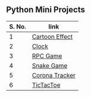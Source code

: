 ## Python Mini Projects

| S. No. | link |
|--------|--------------|
| 1 | [Cartoon Effect](https://github.com/Code-With-Aagam/Cartoon-Effect)
| 2 | [Clock](https://github.com/Code-With-Aagam/My-Clock)
| 3 | [RPC Game](https://github.com/Code-With-Aagam/Python-Projects/blob/main/RPC%20game/RPC.py)
| 4 | [Snake Game](https://github.com/Code-With-Aagam/Python-Projects/blob/main/Snake%20game/snake.py)
| 5 | [Corona Tracker](https://github.com/Code-With-Aagam/CoronaTracker)
| 6 | [TicTacToe](https://github.com/Code-With-Aagam/Python-Projects/blob/main/TicTacToe/TTT.py)
